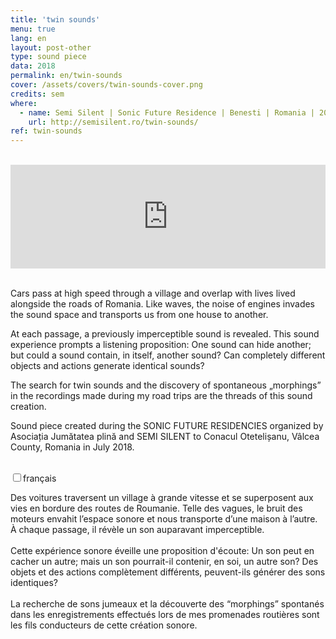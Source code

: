 ```yaml
---
title: 'twin sounds'
menu: true
lang: en
layout: post-other
type: sound piece
data: 2018
permalink: en/twin-sounds
cover: /assets/covers/twin-sounds-cover.png
credits: sem
where:
  - name: Semi Silent | Sonic Future Residence | Benesti | Romania | 2017 
    url: http://semisilent.ro/twin-sounds/
ref: twin-sounds
---
```



<br>
<div class="audio-wrapper">
   <iframe width="100%" height="166" scrolling="no" frameborder="no" allow="autoplay" src="https://w.soundcloud.com/player/?url=https%3A//api.soundcloud.com/tracks/572198829&color=%232057b5&auto_play=false&hide_related=false&show_comments=true&show_user=true&show_reposts=false&show_teaser=true"></iframe>
</div>

<br>

 
Cars pass at high speed through a village and overlap with lives lived alongside the roads of Romania. Like waves, the noise of engines invades the sound space and transports us from one house to another.

At each passage, a previously imperceptible sound is revealed. This sound experience prompts a listening proposition: One sound can hide another; but could a sound contain, in itself, another sound? Can completely different objects and actions generate identical sounds? 

The search for twin sounds and the discovery of spontaneous „morphings” in the recordings made during my road trips are the threads of this sound creation.

Sound piece created during the SONIC FUTURE RESIDENCIES organized by Asociația Jumătatea plină and SEMI SILENT to Conacul Otetelișanu, Vâlcea County, Romania in July 2018.

<br>
<div class="wrap-collabsible"> <input id="collapsible" class="toggle" type="checkbox"><label for="collapsible" class="lbl-toggle">français</label><div class="collapsible-content"><div class="content-inner"><p> Des voitures traversent un village à grande vitesse et se superposent aux vies en bordure des routes de Roumanie. Telle des vagues, le bruit des moteurs envahit l’espace sonore et nous transporte d’une maison à l’autre. À chaque passage, il révèle un son auparavant imperceptible. 
<br><br>
Cette expérience sonore éveille une proposition d'écoute: Un son peut en cacher un autre; mais un son pourrait-il contenir, en soi, un autre son? Des objets et des actions complètement différents, peuvent-ils générer des sons identiques? 
<br><br>
La recherche de sons jumeaux et la découverte des “morphings” spontanés dans les enregistrements effectués lors de mes promenades routières sont les fils conducteurs de cette création sonore.</p></div></div></div>